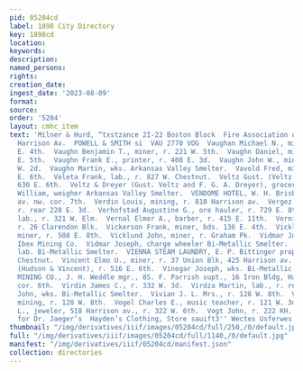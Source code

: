 ```yaml
---
pid: 05204cd
label: 1898 City Directory
key: 1898cd
location: 
keywords: 
description: 
named_persons: 
rights: 
creation_date: 
ingest_date: '2023-08-09'
format: 
source: 
order: '5204'
layout: cmhc_item
text: 'Milner & Hurd, “txstzance 2I-22 Boston Block  Fire Association of Philadelph  AGENTS,
  Harrison Av.  POWELL & SMITH si  VAU 2770 VOG  Vaughan Michael N., miner, r. 323
  E. 4th.  Vaughn Benjamin T., miner, r. 221 W. 5th.  Vaughn Daniel, miner, r. 211
  E. 5th.  Vaughn Frank E., printer, r. 408 E. 3d.  Vaughn John W., miner, r. 123
  W. 2d.  Vaughn Martin, wks. Arkansas Valley Smelter.  Vavold Fred, miner, r. 405
  E. 6th.  Veleta Frank, lab., r. 827 W. Chestnut.  Veltz Gust. (Veltz & Dreyer),
  630 E. 6th.  Veltz & Dreyer (Gust. Veltz and F. G. A. Dreyer), grocers, 630 E. 6th.  Venable
  William, weigher Arkansas Valley Smelter.  VENDOME HOTEL, W. H. Brisbane mgr., Harrison
  av. nw. cor. 7th.  Verdin Louis, mining, r. 810 Harrison av.  Vergez E. A. Mrs.,
  r. rear 228 E. 3d.  Verhofstad Augustine G., ore hauler, r. 729 E. 8th.  Veric Joseph,
  lab., r. 321 W. Elm.  Vernal Elmer A., barber, r. 415 E. 11th.  Vernier » miner,
  r. 26 Clarendon Blk.  Vickerson Frank, miner, bds. 136 E. 4th.  Vicklund Andrew,
  miner, r. 508 E. 8th.  Vicklund John, miner, r. Graham Pk.  Vidmar John, trammer
  Ibex Mining Co.  Vidmar Joseph, charge wheeler Bi-Metallic Smelter.  Vidmar Michael,
  lab. Bi-Metallic Smelter.  VIENNA STEAM LAUNDRY, E. P. Bittinger propr., 121 W.
  Chestnut.  Vincent Elmo U., miner, r. 37 Union Blk, 425 Harrison av.  Vincent Thomas
  (Hudson & Vincent), r. 516 E. 6th.  Vinegar Joseph, wks. Bi-Metallic Smelter.  VINNIE
  MINING CO., J. H. Weddle mgr., 8S. F. Parrish supt., 16 Iron Bldg, Harrison av.
  cor. 6th.  Virdin James C., r. 332 W. 3d.  Virdza Martin, lab., r. rear 211 W. Front.  Vitrich
  John, wks. Bi-Metallic Smelter.  Vivian J. L. Mrs., r. 128 W. 8th.  Vivian William,
  mining, r. 128 W. 8th.  Vogel Charles E., music teacher, r. 121 W. 3d.  Voges William
  L., jeweler, 518 Harrison av., r. 322 W. 6th.  Vogt John, r. 222 KH. 3d.     Agent
  for Dr. Jaeger’s  Hayden’s Clothing, Store sauift3'' Wectes Usferwes: '
thumbnail: "/img/derivatives/iiif/images/05204cd/full/250,/0/default.jpg"
full: "/img/derivatives/iiif/images/05204cd/full/1140,/0/default.jpg"
manifest: "/img/derivatives/iiif/05204cd/manifest.json"
collection: directories
---
```

